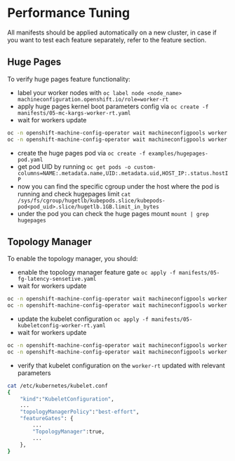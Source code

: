 # Performance Tuning

All manifests should be applied automatically on a new cluster, in case if you want to test each feature separately, refer to the feature section.

## Huge Pages

To verify huge pages feature functionality:

- label your worker nodes with `oc label node <node_name> machineconfiguration.openshift.io/role=worker-rt`
- apply huge pages kernel boot parameters config via `oc create -f manifests/05-mc-kargs-worker-rt.yaml`
- wait for workers update

```bash
oc -n openshift-machine-config-operator wait machineconfigpools worker --for condition=Updating --timeout=1800s
oc -n openshift-machine-config-operator wait machineconfigpools worker --for condition=Updated --timeout=1800s
```

- create the huge pages pod via `oc create -f examples/hugepages-pod.yaml`
- get pod UID by running `oc get pods -o custom-columns=NAME:.metadata.name,UID:.metadata.uid,HOST_IP:.status.hostIP`
- now you can find the specific cgroup under the host where the pod is running and check hugepages limit `cat /sys/fs/cgroup/hugetlb/kubepods.slice/kubepods-pod<pod_uid>.slice/hugetlb.1GB.limit_in_bytes`
- under the pod you can check the huge pages mount `mount | grep hugepages`

## Topology Manager

To enable the topology manager, you should:

- enable the topology manager feature gate `oc apply -f manifests/05-fg-latency-sensetive.yaml`
- wait for workers update

```bash
oc -n openshift-machine-config-operator wait machineconfigpools worker --for condition=Updating --timeout=1800s
oc -n openshift-machine-config-operator wait machineconfigpools worker --for condition=Updated --timeout=1800s
```

- update the kubelet configuration `oc apply -f manifests/05-kubeletconfig-worker-rt.yaml`
- wait for workers update

```bash
oc -n openshift-machine-config-operator wait machineconfigpools worker --for condition=Updating --timeout=1800s
oc -n openshift-machine-config-operator wait machineconfigpools worker --for condition=Updated --timeout=1800s
```

- verify that kubelet configuration on the `worker-rt` updated with relevant parameters

```bash
cat /etc/kubernetes/kubelet.conf
{
    "kind":"KubeletConfiguration",
    ...
    "topologyManagerPolicy":"best-effort",
    "featureGates": {
        ...
        "TopologyManager":true,
        ...
    },
}
```

